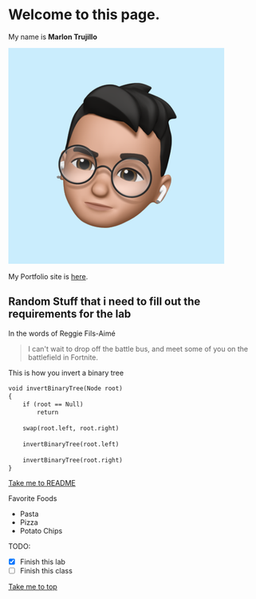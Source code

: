 # Welcome to this page.

My name is **Marlon Trujillo**

![image](memoji.png)

My Portfolio site is [here](https://mtrujilloariza.github.io/).

## Random Stuff that i need to fill out the requirements for the lab

In the words of Reggie Fils-Aimé
>I can't wait to drop off the battle bus, and meet some of you on the battlefield in Fortnite.

This is how you invert a binary tree
```
void invertBinaryTree(Node root)
{
    if (root == Null)
        return

    swap(root.left, root.right)

    invertBinaryTree(root.left)
    
    invertBinaryTree(root.right)
}
```
[Take me to README](README.md)

Favorite Foods
- Pasta
- Pizza
- Potato Chips

TODO:

- [x] Finish this lab
- [ ] Finish this class

[Take me to top](#welcome-to-this-page)